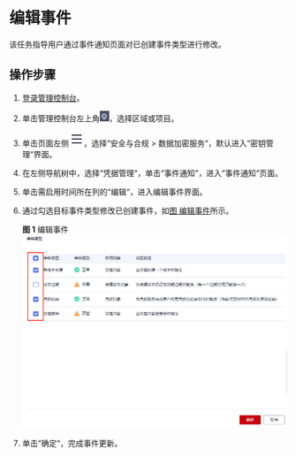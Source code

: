 # 编辑事件<a name="dew_01_2009"></a>

该任务指导用户通过事件通知页面对已创建事件类型进行修改。

## 操作步骤<a name="section4911237183616"></a>

1.  [登录管理控制台](https://console.huaweicloud.com)。
2.  单击管理控制台左上角![](figures/icon_region-4.png)，选择区域或项目。
3.  单击页面左侧![](figures/icon-servicelist-5.png)，选择“安全与合规  \>  数据加密服务“，默认进入“密钥管理“界面。
4.  在左侧导航树中，选择“凭据管理“，单击“事件通知“，进入“事件通知“页面。
5.  单击需启用时间所在列的“编辑“，进入编辑事件界面。
6.  通过勾选目标事件类型修改已创建事件，如[图 编辑事件](#fig16497123004014)所示。

    **图 1**  编辑事件<a name="fig16497123004014"></a>  
    ![](figures/编辑事件.png "编辑事件")

7.  单击“确定“，完成事件更新。

